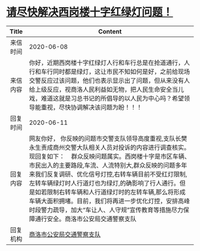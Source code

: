 # <a href="http://www.shangluo.gov.cn/zmhd/ldxxxx.jsp?urltype=leadermail.LeaderMailContentUrl&wbtreeid=1112&leadermailid=6001">请尽快解决西岗楼十字红绿灯问题！</a>
| Title |                                                                                                                                   Content                                                                                                                                    |
|:-----:|------------------------------------------------------------------------------------------------------------------------------------------------------------------------------------------------------------------------------------------------------------------------------|
| 来信时间  | 2020-06-08                                                                                                                                                                                                                                                                   |
| 来信内容  | 你好，近期西岗楼十字红绿灯人行和车行总是在抢道通行，人行和车行同时都是绿灯，这让市民不知如何是好，之前给现场交警反应过该问题，他们也表示显示出了问题，但从来没有人给上级反应，视商洛人民利益如无物，把人民生命安全当儿戏，难道这就是习总书记的所倡导的以人民为中心吗？希望领导能重视，尽快协调解决该问题为盼！！！                                                                                                                    |
| 回复时间  | 2020-06-11                                                                                                                                                                                                                                                                   |
| 回复内容  | 网友你好， 你反映的问题市交警支队领导高度重视,支队长樊永生责成商州交警大队相关人员对投诉的内容进行调查核实。现回复如下：    群众反映问题属实。西岗楼十字是市区车辆、市民出入的主要路段,车流、人流特别大,群众反映的问题多年来我们反复调研、优化信号灯控,右转车辆目前不受红灯限制,左转车辆绿灯时人行道灯也为绿灯,的确影响了行人通行。但是如若限制右转车辆和人行道绿灯时的左转车辆,那么将形成车辆大面积拥堵。目前，我们将再进一步优化灯控，安排高峰时段警力疏导，加大“车让人、人守规”宣传教育等措施尽力保障通行安全。商洛市公安局交通警察支队 |
| 回复机构  | <a href="../../categories/agencies/商洛市公安局交通警察支队.md">商洛市公安局交通警察支队</a>                                                                                                                                                                                                           |